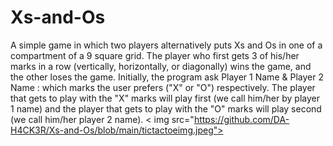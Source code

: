 # Xs-and-Os
A simple game in which two players alternatively puts Xs and Os in one of a compartment of a 9 square grid. 
The player who first gets 3 of his/her marks in a row (vertically, horizontally, or diagonally) wins the game, and the other loses the game.
Initially, the program ask Player 1 Name & Player 2 Name : which marks the user prefers ("X" or "O") respectively. The player that gets to play with the "X" marks will 
play first (we call him/her by player 1 name) and the player that gets to play with the "O" marks will play second (we call him/her player 2 name).
< img src="https://github.com/DA-H4CK3R/Xs-and-Os/blob/main/tictactoeimg.jpeg"> </img>
